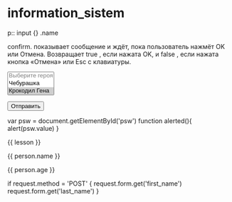 # information_sistem

p::
input {}
.name

confirm. показывает сообщение и ждёт, пока пользователь нажмёт OK или Отмена. Возвращает true , если нажата OK, и false
, если нажата кнопка «Отмена» или Esc с клавиатуры.


<form action="select1.php" method="post">
   <p><select size="3" multiple name="hero[]">
    <option disabled>Выберите героя</option>
    <option value="Чебурашка">Чебурашка</option>
    <option selected value="Крокодил Гена">Крокодил Гена</option>
    <option value="Шапокляк">Шапокляк</option>
    <option value="Крыса Лариса">Крыса Лариса</option>
   </select></p>
   <p><input type="submit" value="Отправить"></p>
  </form>


var psw = document.getElementById('psw')
function alerted(){
alert(psw.value)
}


<div>
<p>{{ lesson }}</p>
<p>{{ person.name }}</p>
<p>{{ person.age }}</p>
</div>


if request.method = 'POST' {
request.form.get('first_name')
request.form.get('last_name')
}